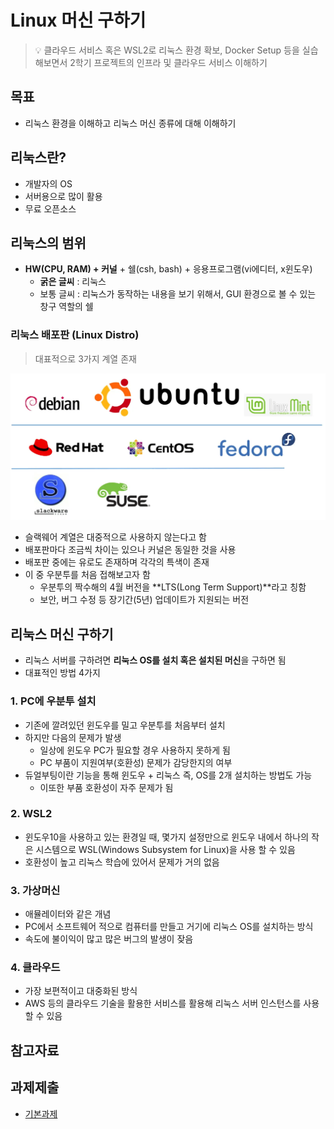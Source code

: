 # Linux 머신 구하기
> :bulb: 클라우드 서비스 혹은 WSL2로 리눅스 환경 확보, Docker Setup 등을 실습해보면서 2학기 프로젝트의 인프라 및 클라우드 서비스 이해하기

## 목표
- 리눅스 환경을 이해하고 리눅스 머신 종류에 대해 이해하기



## 리눅스란?
- 개발자의 OS
- 서버용으로 많이 활용
- 무료 오픈소스



## 리눅스의 범위

- **HW(CPU, RAM) + 커널** + 쉘(csh, bash) + 응용프로그램(vi에디터, x윈도우)
  - **굵은 글씨** : 리눅스
  - 보통 글씨 : 리눅스가 동작하는 내용을 보기 위해서, GUI 환경으로 볼 수 있는 창구 역할의 쉘



### 리눅스 배포판 (Linux Distro)

> 대표적으로 3가지 계열 존재

![image-20210629110208373](README.assets/image-20210629110208373.png)

- 슬랙웨어 계열은 대중적으로 사용하지 않는다고 함
- 배포판마다 조금씩 차이는 있으나 커널은 동일한 것을 사용
- 배포판 중에는 유로도 존재하며 각각의 특색이 존재
- 이 중 우분투를 처음 접해보고자 함
  - 우분투의 짝수해의 4월 버전을 **LTS(Long Term Support)**라고 칭함
  - 보안, 버그 수정 등 장기간(5년) 업데이트가 지원되는 버전



## 리눅스 머신 구하기

- 리눅스 서버를 구하려면 **리눅스 OS를 설치 혹은 설치된 머신**을 구하면 됨
- 대표적인 방법 4가지



### 1. PC에 우분투 설치

- 기존에 깔려있던 윈도우를 밀고 우분투를 처음부터 설치
- 하지만 다음의 문제가 발생
  - 일상에 윈도우 PC가 필요할 경우 사용하지 못하게 됨
  - PC 부품이 지원여부(호환성) 문제가 감당한지의 여부
- 듀얼부팅이란 기능을 통해 윈도우 + 리눅스 즉, OS를 2개 설치하는 방법도 가능
  - 이또한 부품 호환성이 자주 문제가 됨



### 2. WSL2

- 윈도우10을 사용하고 있는 환경일 때, 몇가지 설정만으로 윈도우 내에서 하나의 작은 시스템으로 WSL(Windows Subsystem for Linux)을 사용 할 수 있음
- 호환성이 높고 리눅스 학습에 있어서 문제가 거의 없음



### 3. 가상머신

- 애뮬레이터와 같은 개념
- PC에서 소프트웨어 적으로 컴퓨터를 만들고 거기에 리눅스 OS를 설치하는 방식
- 속도에 불이익이 많고 많은 버그의 발생이 잦음



### 4. 클라우드

- 가장 보편적이고 대중화된 방식
- AWS 등의 클라우드 기술을 활용한 서비스를 활용해 리눅스 서버 인스턴스를 사용할 수 있음



## 참고자료


## 과제제출
- [기본과제](기본과제)

